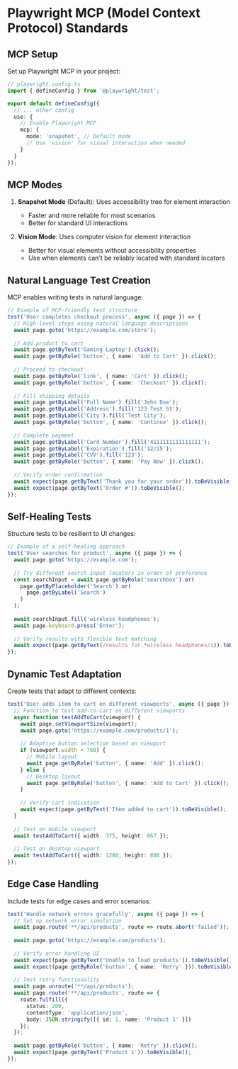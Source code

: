 # Playwright MCP (Model Context Protocol) Standards

## MCP Setup

Set up Playwright MCP in your project:

```typescript
// playwright.config.ts
import { defineConfig } from '@playwright/test';

export default defineConfig({
  // ... other config
  use: {
    // Enable Playwright MCP
    mcp: {
      mode: 'snapshot', // Default mode
      // Use 'vision' for visual interaction when needed
    }
  }
});
```

## MCP Modes

1. **Snapshot Mode** (Default): Uses accessibility tree for element interaction
   - Faster and more reliable for most scenarios
   - Better for standard UI interactions

2. **Vision Mode**: Uses computer vision for element interaction
   - Better for visual elements without accessibility properties
   - Use when elements can't be reliably located with standard locators

## Natural Language Test Creation

MCP enables writing tests in natural language:

```typescript
// Example of MCP-friendly test structure
test('User completes checkout process', async ({ page }) => {
  // High-level steps using natural language descriptions
  await page.goto('https://example.com/store');
  
  // Add product to cart
  await page.getByText('Gaming Laptop').click();
  await page.getByRole('button', { name: 'Add to Cart' }).click();
  
  // Proceed to checkout
  await page.getByRole('link', { name: 'Cart' }).click();
  await page.getByRole('button', { name: 'Checkout' }).click();
  
  // Fill shipping details
  await page.getByLabel('Full Name').fill('John Doe');
  await page.getByLabel('Address').fill('123 Test St');
  await page.getByLabel('City').fill('Test City');
  await page.getByRole('button', { name: 'Continue' }).click();
  
  // Complete payment
  await page.getByLabel('Card Number').fill('4111111111111111');
  await page.getByLabel('Expiration').fill('12/25');
  await page.getByLabel('CVV').fill('123');
  await page.getByRole('button', { name: 'Pay Now' }).click();
  
  // Verify order confirmation
  await expect(page.getByText('Thank you for your order')).toBeVisible();
  await expect(page.getByText('Order #')).toBeVisible();
});
```

## Self-Healing Tests

Structure tests to be resilient to UI changes:

```typescript
// Example of a self-healing approach
test('User searches for product', async ({ page }) => {
  await page.goto('https://example.com');
  
  // Try different search input locators in order of preference
  const searchInput = await page.getByRole('searchbox').or(
    page.getByPlaceholder('Search').or(
      page.getByLabel('Search')
    )
  );
  
  await searchInput.fill('wireless headphones');
  await page.keyboard.press('Enter');
  
  // Verify results with flexible text matching
  await expect(page.getByText(/results for.*wireless headphones/i)).toBeVisible();
});
```

## Dynamic Test Adaptation

Create tests that adapt to different contexts:

```typescript
test('User adds item to cart on different viewports', async ({ page }) => {
  // Function to test add-to-cart on different viewports
  async function testAddToCart(viewport) {
    await page.setViewportSize(viewport);
    await page.goto('https://example.com/products/1');
    
    // Adaptive button selection based on viewport
    if (viewport.width < 768) {
      // Mobile layout
      await page.getByRole('button', { name: 'Add' }).click();
    } else {
      // Desktop layout
      await page.getByRole('button', { name: 'Add to Cart' }).click();
    }
    
    // Verify cart indication
    await expect(page.getByText('Item added to cart')).toBeVisible();
  }
  
  // Test on mobile viewport
  await testAddToCart({ width: 375, height: 667 });
  
  // Test on desktop viewport
  await testAddToCart({ width: 1280, height: 800 });
});
```

## Edge Case Handling

Include tests for edge cases and error scenarios:

```typescript
test('Handle network errors gracefully', async ({ page }) => {
  // Set up network error simulation
  await page.route('**/api/products', route => route.abort('failed'));
  
  await page.goto('https://example.com/products');
  
  // Verify error handling UI
  await expect(page.getByText('Unable to load products')).toBeVisible();
  await expect(page.getByRole('button', { name: 'Retry' })).toBeVisible();
  
  // Test retry functionality
  await page.unroute('**/api/products');
  await page.route('**/api/products', route => {
    route.fulfill({
      status: 200,
      contentType: 'application/json',
      body: JSON.stringify([{ id: 1, name: 'Product 1' }])
    });
  });
  
  await page.getByRole('button', { name: 'Retry' }).click();
  await expect(page.getByText('Product 1')).toBeVisible();
});
```
